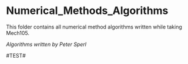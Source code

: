 # Numerical_Methods_Algorithms

This folder contains all numerical method algorithms written while taking Mech105.

*Algorithms written by Peter Sperl*

#TEST#
